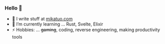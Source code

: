 ### Hello 👋

- 📝 I write stuff at [mikatuo.com](https://mikatuo.com)
- 🌱 I’m currently learning ... Rust, Svelte, Elixir
- ⚡ Hobbies: ... ~~gaming~~, coding, reverse engineering, making productivity tools

<!--
**mikatuo/mikatuo** is a ✨ _special_ ✨ repository because its `README.md` (this file) appears on your GitHub profile.

Here are some ideas to get you started:

- 🔭 I’m currently working on ...
- 🌱 I’m currently learning ...
- 👯 I’m looking to collaborate on ...
- 🤔 I’m looking for help with ...
- 💬 Ask me about ...
- 📫 How to reach me: ...
- 😄 Pronouns: ...
- ⚡ Fun fact: ... 
-->
